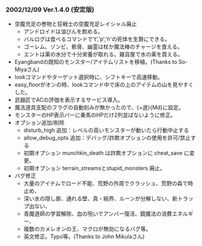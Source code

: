 
### 2002/12/09 Ver.1.4.0 (安定版)

 - 空腹充足の巻物と狂戦士の空腹充足レイシャル廃止
     - アンドロイドは油びんを飲める。
     - バルログは食べるコマンドで't','p','h'の死体を生贄にできる。
     - ゴーレム、ゾンビ、骸骨、幽霊は杖か魔法棒のチャージを食える。
     - エントは薬の水分で十分栄養が取れる。雑貨屋で水の薬を買える。
 - Eyangbandの既知のモンスター/アイテムリストを移植。(Thanks to So-Miyaさん)
 - lookコマンドやターゲット選択時に、シフトキーで高速移動。
 - easy_floorがオンの時、lookコマンド中で床の上のアイテムの山を見やすくした。
 - 武器匠でACの評価を表示するサービス導入。
 - 魔法道具支配のフラグの自動刻みが無かったので、{+道}{Md}に設定。
 - モンスターのHP表示バーに乗馬のHPだけ2列並ばないように修正。
 - オプション追加/削除
     - disturb_high 追加：レベルの高いモンスターが動いたら行動中止する
     - allow_debug_opts 追加：デバッグ/詐欺オプションの使用を許可/禁止する 
     - 初期オプション munchkin_death は詐欺オプションに cheat_save に変更。
     - 初期オプション terrain_streamsとstupid_monsters 廃止。
 - バグ修正
     - 大量のアイテムでロード不能、荒野の外周でクラッシュ、荒野の森で時止め、
     - 深い水の隠し扉、通れる壁、真・結界、ルーンが分解しない、新トラップ出ない、
     - 青魔道師の学習解除、血の呪いでアンバー復活、鏡魔法の消費エネルギー、
     - 複数のカメレオンの王、マクロが無効になるバグ等。
     - 英文修正。Typo等。(Thanks to John Mikulaさん)

